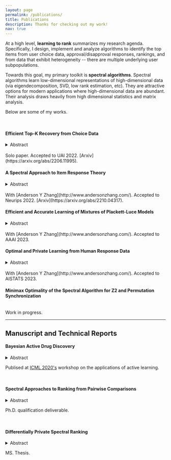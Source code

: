 ```yaml
---
layout: page
permalink: /publications/
title: Publications
description: Thanks for checking out my work!
nav: true
---
```


At a high level, **learning to rank** summarizes my research agenda. Specifically, I design, implement and analyze algorithms to identify the top items from user choice data, approval/disapproval responses, rankings, and from data that exhibit heterogeneity -- there are multiple underlying user subpopulations.

Towards this goal, my primary toolkit is **spectral algorithms**. Spectral algorithms learn low-dimensional representations of high-dimensional data (via eigendecomposition, SVD, low rank estimation, etc). They are attractive options for modern applications where high-dimensional data are abundant. Their analysis draws heavily from high dimensional statistics and matrix analysis.

Below are some of my works.

<br>

#### Efficient Top-K Recovery from Choice Data

<details>
<summary>Abstract</summary>
<br>
The intersection of learning to rank and choice modeling is an active area of research with applications in e-commerce, information retrieval and the social sciences. In some applications such as recommendation systems, the statistician is primarily interested in recovering the set of the top ranked items from a large pool of items as efficiently as possible using passively collected discrete choice data, i.e., the user picks one item from a set of multiple items. Motivated by this practical consideration, we propose the choice-based Borda count algorithm as a fast and accurate ranking algorithm for top K-recovery i.e., correctly identifying all of the top K items. We show that the choice-based Borda count algorithm has optimal sample complexity for top-K recovery under a broad class of random utility models. We prove that in the limit, the choice-based Borda count algorithm produces the same top-K estimate as the commonly used Maximum Likelihood Estimate method but the former's speed and simplicity brings considerable advantages in practice. Experiments on both synthetic and real datasets show that the counting algorithm is competitive with commonly used ranking algorithms in terms of accuracy while being several orders of magnitude faster.
</details>

<br>
Solo paper. Accepted to UAI 2022. [Arxiv](https://arxiv.org/abs/2206.11995).

<br>

#### A Spectral Approach to Item Response Theory

<details>
<summary>Abstract</summary>
<br>
The Rasch model is one of the most fundamental models in item response theory and has wide-ranging applications from education testing to recommendation systems. In a universe with $n$ users and $m$ items, the Rasch model assumes that the binary response $X_{li} \in \{0,1\}$ of a user $l$ with parameter $\theta^*_l$ to an item $i$ with parameter $\beta^*_i$ (e.g., a user likes a movie, a student correctly solves a problem) is distributed as $\Pr(X_{li}=1) = 1/(1 + \exp{-(\theta^*_l - \beta^*_i)})$. In this paper, we propose a \emph{new item estimation} algorithm for this celebrated model (i.e., to estimate $\beta^*$). The core of our algorithm is the computation of the stationary distribution of a Markov chain defined on an item-item graph. We complement our algorithmic contributions with finite-sample error guarantees, the first of their kind in the literature, showing that our algorithm is consistent and enjoys favorable optimality properties. We discuss practical modifications to accelerate and robustify the algorithm that practitioners can adopt. Experiments on synthetic and real-life datasets, ranging from small education testing datasets to large recommendation systems datasets show that our algorithm is scalable, accurate, and competitive with the most commonly used methods in the literature.
</details>

<br>
With [Anderson Y Zhang](http://www.andersonzhang.com/). Accepted to Neurips 2022. [Arxiv](https://arxiv.org/abs/2210.04317).

<br>

#### Efficient and Accurate Learning of Mixtures of Plackett-Luce Models

<details>
<summary>Abstract</summary>
<br>
Mixture models of Plackett-Luce (PL) -- one of the most fundamental ranking models -- are an active research area of both theoretical and practical significance. Most previously proposed parameter estimation algorithms instantiate the EM algorithm, often with random initialization. However, such an initialization scheme may not yield a good initial estimate and the algorithms require multiple restarts, incurring a large time complexity. As for the EM procedure, while the E-step can be performed efficiently, maximizing the log-likelihood in the M-step is inefficient due to the combinatorial nature of the PL likelihood function (Gormley and Murphy 2008). Therefore, previous authors favor algorithms that maximize surrogate likelihood functions (Zhao et al. 2018, 2020). However, the final estimate may deviate from the true maximum likelihood estimate as a consequence. In this paper, we address these known limitations. We propose an initialization algorithm that can provide a provably accurate initial estimate and an EM algorithm that maximizes the true log-likelihood function efficiently. Experiments on both synthetic and real datasets show that our algorithm is competitive in terms of accuracy and speed to baseline algorithms.
</details>

<br>
With [Anderson Y Zhang](http://www.andersonzhang.com/). Accepted to AAAI 2023.
<br>


#### Optimal and Private Learning from Human Response Data

<details>
<summary>Abstract</summary>
<br>
Item response theory is the study of human-centric decision models with diverse applications in psychological testing, education, recommendation systems among others. The Rasch model is one of the most fundamental models in item response theory and is still an object of active research. Despite its popularity and the human-centric nature of item response theory, two problems remain open in the Rasch model literature: analysis of the entrywise error bound for parameter estimation and privacy-preserving mechanisms. Recently, spectral methods have been shown to provide efficient and accurate parameter estimation under the Rasch model. In this work, we show that a spectral method can achieve the optimal entrywise error bound for individual parameter estimation. We also show that the spectral method is optimal in identifying the top-$K$ best item from response data, explaining the empirical success of the spectral method shown in our previous work. We propose, for the first time in the literature, a privacy preserving mechanism for item response theory, leveraging unique characteristics of the spectral algorithm. Our experiments show that our proposed mechanism preserves the privacy of the inviduals with little loss to parameter estimation accuracy.
</details>

<br>
With [Anderson Y Zhang](http://www.andersonzhang.com/). Accepted to AISTATS 2023.
<br>

#### Minimax Optimality of the Spectral Algorithm for Z2 and Permutation Synchronization

<!-- <details>
<summary>Abstract</summary>
<br>
</details> -->

<br>
Work in progress.
<br>



***
## Manuscript and Technical Reports

#### Bayesian Active Drug Discovery

<details>
<summary>Abstract</summary>
<br>
We combine graph neural networks with Gaussian Process regression through deep graph kernel learning and demonstrate its robustness on quantitative structure-activity relationship (QSAR) modeling tasks. Equipped with such a model, a Bayesian optimization experiment on chemical space is conducted and compared against the time-stamped acquisition records of a real-world, time-sensitive molecular optimization mission: the identification of potent inhibitors of the main protease of SARS-CoV-2, the viral pathogen responsible for the COVID pandemic.
</details>

Publised at [ICML 2020's](https://realworldml.github.io/files/cr/48_BADD_paper_workshop.pdf) workshop on the applications of active learning.

<br>


#### Spectral Approaches to Ranking from Pairwise Comparisons
<details>
<summary>Abstract</summary>
<br>
Ranking from pairwise comparisons is a fundamental area in machine learning with diverse applications in recommendation systems, voting theory, information retrieval, etc. In recent years, a class of ranking algorithms based on spectral methods (Negahban et al. 2017, Chen et al 2019, Maystre and Grossglauser 2015, Agarwal et al. 2018) has received increased interest thanks to their good empirical performance, scalability and strong theoretical guarantees. In this paper, we will study in depth two such algorithms -- Rank Centrality (Negahban et al. 2017) and Iterative Luce Spectral Ranking (Maystre and Grossglauser 2015).
</details>

Ph.D. qualification deliverable.

<br>

#### Differentially Private Spectral Ranking
<details>
<summary>Abstract</summary>
<br>
Spectral ranking is a popular approach to rank aggregation, wherein the preferences or choices of several individuals are aggregated to produce an overall ranking of alternatives. However, in many applications -- including for example recommender systems and elections -- privacy of individuals' choice data is a key concern. Unfortunately, standard spectral ranking algorithms are not designed with this concern in mind. In this paper, we propose a simple fix: we suggest using a randomized response mechanism to collect individuals' choice data. By design, the resulting private spectral ranking algorithm achieves the strong guarantees of local differential privacy, which in turn also leads to a global differential privacy guarantee. We quantify the privacy-utility tradeoff of our algorithm under the popular multinomial logit (MNL) choice model -- which has also been used to analyze previous spectral ranking algorithms -- by deriving a sample complexity bound that makes the dependence on the privacy parameter explicit. Experiments on both synthetic and real data sets corroborate our analysis. 
</details>

MS. Thesis.

<br>